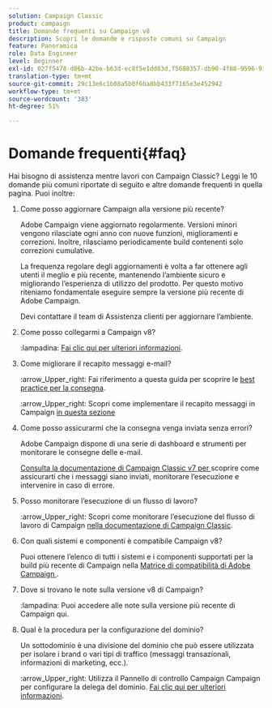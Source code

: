 ```yaml
---
solution: Campaign Classic
product: campaign
title: Domande frequenti su Campaign v8
description: Scopri le domande e risposte comuni su Campaign
feature: Panoramica
role: Data Engineer
level: Beginner
exl-id: 027f5478-d86b-42be-b63d-ec8f5e1dd83d,f5688357-db90-4f88-9596-91e9d0a20d75
translation-type: tm+mt
source-git-commit: 29c13e6c1b08a5b0f6ba8bb433f7165e3e452942
workflow-type: tm+mt
source-wordcount: '383'
ht-degree: 51%

---
```


# Domande frequenti{#faq}

Hai bisogno di assistenza mentre lavori con Campaign Classic? Leggi le 10 domande più comuni riportate di seguito e altre domande frequenti in quella pagina. Puoi inoltre:

1. Come posso aggiornare Campaign alla versione più recente?

    Adobe Campaign viene aggiornato regolarmente. Versioni minori vengono rilasciate ogni anno con nuove funzioni, miglioramenti e correzioni. Inoltre, rilasciamo periodicamente build contenenti solo correzioni cumulative.

   La frequenza regolare degli aggiornamenti è volta a far ottenere agli utenti il meglio e più recente, mantenendo l’ambiente sicuro e migliorando l’esperienza di utilizzo del prodotto. Per questo motivo riteniamo fondamentale eseguire sempre la versione più recente di Adobe Campaign.

   Devi contattare il team di Assistenza clienti per aggiornare l’ambiente.

1. Come posso collegarmi a Campaign v8?

   :lampadina: [Fai clic qui per ulteriori informazioni](connect.md).

1. Come migliorare il recapito messaggi e-mail?

   :arrow_Upper_right: Fai riferimento a questa guida per scoprire le [best practice per la consegna](https://experienceleague.adobe.com/docs/deliverability-learn/deliverability-best-practice-guide/introduction.html?lang=it).

   :arrow_Upper_right: Scopri come implementare il recapito messaggi in Campaign [in questa sezione](https://experienceleague.adobe.com/docs/deliverability-learn/deliverability-best-practice-guide/additional-resources/general-resources.html)

1. Come posso assicurarmi che la consegna venga inviata senza errori?

    Adobe Campaign dispone di una serie di dashboard e strumenti per monitorare le consegne delle e-mail.

   [Consulta la documentazione di Campaign Classic v7 per ](https://experienceleague.adobe.com/docs/campaign-classic/using/sending-messages/monitoring-deliveries/about-delivery-monitoring.html) scoprire come assicurarti che i messaggi siano inviati, monitorare l’esecuzione e intervenire in caso di errore.

1. Posso monitorare l’esecuzione di un flusso di lavoro?

   :arrow_Upper_right: Scopri come monitorare l’esecuzione del flusso di lavoro di Campaign [nella documentazione di Campaign Classic](https://experienceleague.adobe.com/docs/campaign-classic/using/automating-with-workflows/executing-a-workflow/starting-a-workflow.html).

1. Con quali sistemi e componenti è compatibile Campaign v8?

   Puoi ottenere l’elenco di tutti i sistemi e i componenti supportati per la build più recente di Campaign nella [Matrice di compatibilità di Adobe Campaign ](compatibility-matrix.md).

1. Dove si trovano le note sulla versione v8 di Campaign?

   :lampadina: Puoi accedere alle note sulla versione più recente di Campaign qui.

1. Qual è la procedura per la configurazione del dominio?

   Un sottodominio è una divisione del dominio che può essere utilizzata per isolare i brand o vari tipi di traffico (messaggi transazionali, informazioni di marketing, ecc.).

   :arrow_Upper_right: Utilizza il Pannello di controllo Campaign Campaign per configurare la delega del dominio. [Fai clic qui per ulteriori informazioni](https://experienceleague.adobe.com/docs/control-panel/using/subdomains-and-certificates/subdomains-branding.html).
